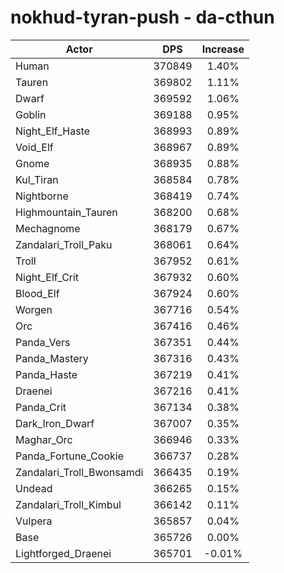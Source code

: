 # nokhud-tyran-push - da-cthun
| Actor | DPS | Increase |
|---|:---:|:---:|
|Human|370849|1.40%|
|Tauren|369802|1.11%|
|Dwarf|369592|1.06%|
|Goblin|369188|0.95%|
|Night_Elf_Haste|368993|0.89%|
|Void_Elf|368967|0.89%|
|Gnome|368935|0.88%|
|Kul_Tiran|368584|0.78%|
|Nightborne|368419|0.74%|
|Highmountain_Tauren|368200|0.68%|
|Mechagnome|368179|0.67%|
|Zandalari_Troll_Paku|368061|0.64%|
|Troll|367952|0.61%|
|Night_Elf_Crit|367932|0.60%|
|Blood_Elf|367924|0.60%|
|Worgen|367716|0.54%|
|Orc|367416|0.46%|
|Panda_Vers|367351|0.44%|
|Panda_Mastery|367316|0.43%|
|Panda_Haste|367219|0.41%|
|Draenei|367216|0.41%|
|Panda_Crit|367134|0.38%|
|Dark_Iron_Dwarf|367007|0.35%|
|Maghar_Orc|366946|0.33%|
|Panda_Fortune_Cookie|366737|0.28%|
|Zandalari_Troll_Bwonsamdi|366435|0.19%|
|Undead|366265|0.15%|
|Zandalari_Troll_Kimbul|366142|0.11%|
|Vulpera|365857|0.04%|
|Base|365726|0.00%|
|Lightforged_Draenei|365701|-0.01%|
